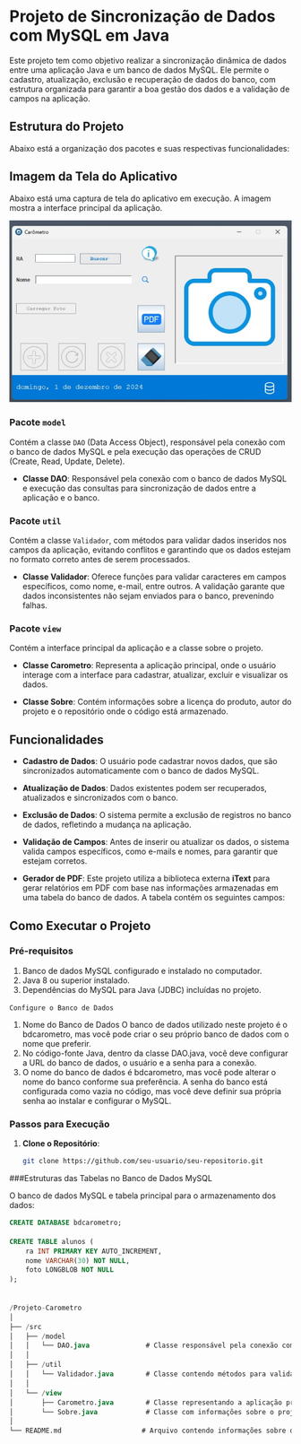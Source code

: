 # Projeto de Sincronização de Dados com MySQL em Java

Este projeto tem como objetivo realizar a sincronização dinâmica de dados entre uma aplicação Java e um banco de dados MySQL. Ele permite o cadastro, atualização, exclusão e recuperação de dados do banco, com estrutura organizada para garantir a boa gestão dos dados e a validação de campos na aplicação.

## Estrutura do Projeto

Abaixo está a organização dos pacotes e suas respectivas funcionalidades:

## Imagem da Tela do Aplicativo

Abaixo está uma captura de tela do aplicativo em execução. A imagem mostra a interface principal da aplicação.

![Tela do Aplicativo](assets/tela-app.jpg)


### Pacote `model`
Contém a classe `DAO` (Data Access Object), responsável pela conexão com o banco de dados MySQL e pela execução das operações de CRUD (Create, Read, Update, Delete).

- **Classe DAO**: Responsável pela conexão com o banco de dados MySQL e execução das consultas para sincronização de dados entre a aplicação e o banco.

### Pacote `util`
Contém a classe `Validador`, com métodos para validar dados inseridos nos campos da aplicação, evitando conflitos e garantindo que os dados estejam no formato correto antes de serem processados.

- **Classe Validador**: Oferece funções para validar caracteres em campos específicos, como nome, e-mail, entre outros. A validação garante que dados inconsistentes não sejam enviados para o banco, prevenindo falhas.

### Pacote `view`
Contém a interface principal da aplicação e a classe sobre o projeto.

- **Classe Carometro**: Representa a aplicação principal, onde o usuário interage com a interface para cadastrar, atualizar, excluir e visualizar os dados.
  
- **Classe Sobre**: Contém informações sobre a licença do produto, autor do projeto e o repositório onde o código está armazenado.

## Funcionalidades

- **Cadastro de Dados**: O usuário pode cadastrar novos dados, que são sincronizados automaticamente com o banco de dados MySQL.
  
- **Atualização de Dados**: Dados existentes podem ser recuperados, atualizados e sincronizados com o banco.
  
- **Exclusão de Dados**: O sistema permite a exclusão de registros no banco de dados, refletindo a mudança na aplicação.

- **Validação de Campos**: Antes de inserir ou atualizar os dados, o sistema valida campos específicos, como e-mails e nomes, para garantir que estejam corretos.

- **Gerador de PDF**: Este projeto utiliza a biblioteca externa **iText** para gerar relatórios em PDF com base nas informações armazenadas em uma tabela do banco de dados. A tabela contém os seguintes campos:


## Como Executar o Projeto

### Pré-requisitos
1. Banco de dados MySQL configurado e instalado no computador.
2. Java 8 ou superior instalado.
3. Dependências do MySQL para Java (JDBC) incluídas no projeto.

`Configure o Banco de Dados`
1. Nome do Banco de Dados O banco de dados utilizado neste projeto é o bdcarometro, mas você pode criar o seu próprio banco de dados com o nome que preferir.
2. No código-fonte Java, dentro da classe DAO.java, você deve configurar a URL do banco de dados, o usuário e a senha para a conexão.
3. O nome do banco de dados é bdcarometro, mas você pode alterar o nome do banco conforme sua preferência. A senha do banco está configurada como vazia no código, mas você deve definir sua própria senha ao instalar e configurar o MySQL.


### Passos para Execução

1. **Clone o Repositório**:
   ```bash
   git clone https://github.com/seu-usuario/seu-repositorio.git

###Estruturas das Tabelas no Banco de Dados MySQL

O banco de dados MySQL e tabela principal para o armazenamento dos dados:

```sql
CREATE DATABASE bdcarometro;

CREATE TABLE alunos (
    ra INT PRIMARY KEY AUTO_INCREMENT,
    nome VARCHAR(30) NOT NULL,
    foto LONGBLOB NOT NULL
);


/Projeto-Carometro
│
├── /src
│   ├── /model
│   │   └── DAO.java              # Classe responsável pela conexão com o banco de dados MySQL e execução de operações CRUD
│   │
│   ├── /util
│   │   └── Validador.java        # Classe contendo métodos para validação de campos específicos
│   │
│   └── /view
│       ├── Carometro.java        # Classe representando a aplicação principal, interface de interação com o usuário
│       └── Sobre.java            # Classe com informações sobre o projeto, autor e licença
│
└── README.md                    # Arquivo contendo informações sobre o projeto



